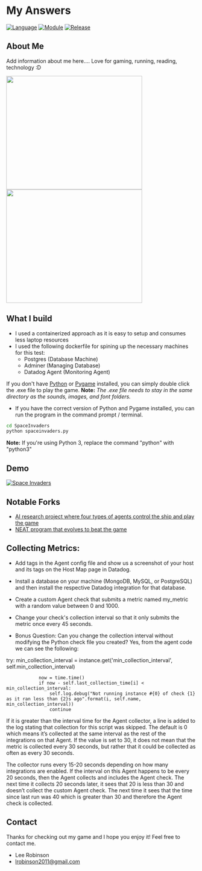 My Answers
==========

[![Language](https://img.shields.io/badge/language-python-blue.svg?style=flat
)](https://www.python.org)
[![Module](https://img.shields.io/badge/module-pygame-brightgreen.svg?style=flat
)](http://www.pygame.org/news.html)
[![Release](https://img.shields.io/badge/release-v1.0-orange.svg?style=flat
)](http://www.leejamesrobinson.com/space-invaders.html)

About Me
--------
Add information about me here.... Love for gaming, running, reading, technology :D

<img src="http://i.imgur.com/u2mss8o.png" width="360" height="300" />
<img src="http://i.imgur.com/mR81p5O.png" width="360" height="300"/>

What I build
------------
 - I used a containerized approach as it is easy to setup and consumes less laptop resources
 - I used the following dockerfile for spining up the necessary machines for this test:
    + Postgres (Database Machine)
    + Adminer (Managing Database)
    + Datadog Agent (Monitoring Agent)
 
 If you don't have [Python](https://www.python.org/downloads/) or [Pygame](http://www.pygame.org/download.shtml) installed, you can simply double click the .exe file to play the game.
   **Note:** *The .exe file needs to stay in the same directory as the sounds, images, and font folders.*
   
 - If you have the correct version of Python and Pygame installed, you can run the program in the command prompt / terminal.
 ``` bash
cd SpaceInvaders
python spaceinvaders.py
 ```
 **Note:** If you're using Python 3, replace the command "python" with "python3"

Demo
----
[![Space Invaders](http://img.youtube.com/vi/_2yUP3WMDRc/0.jpg)](http://www.youtube.com/watch?v=_2yUP3WMDRc)

Notable Forks
----
- [AI research project where four types of agents control the ship and play the game](https://github.com/scott-pickthorn/Space_Invaders)
- [NEAT program that evolves to beat the game](https://github.com/lairsonm/neat-in-space-invaders)




Collecting Metrics:
-------------------
- Add tags in the Agent config file and show us a screenshot of your host and its tags on the Host Map page in Datadog.

- Install a database on your machine (MongoDB, MySQL, or PostgreSQL) and then install the respective Datadog integration for that database.

- Create a custom Agent check that submits a metric named my_metric with a random value between 0 and 1000.

- Change your check's collection interval so that it only submits the metric once every 45 seconds.

- Bonus Question: Can you change the collection interval without modifying the Python check file you created?
Yes, from the agent code we can see the following:

try:
                min_collection_interval = instance.get('min_collection_interval', self.min_collection_interval)

                now = time.time()
                if now - self.last_collection_time[i] < min_collection_interval:
                    self.log.debug("Not running instance #{0} of check {1} as it ran less than {2}s ago".format(i, self.name, min_collection_interval))
                    continue

If it is greater than the interval time for the Agent collector, a line is added to the log stating that collection for this script was skipped. The default is 0 which means it’s collected at the same interval as the rest of the integrations on that Agent. If the value is set to 30, it does not mean that the metric is collected every 30 seconds, but rather that it could be collected as often as every 30 seconds.

The collector runs every 15-20 seconds depending on how many integrations are enabled. If the interval on this Agent happens to be every 20 seconds, then the Agent collects and includes the Agent check. The next time it collects 20 seconds later, it sees that 20 is less than 30 and doesn’t collect the custom Agent check. The next time it sees that the time since last run was 40 which is greater than 30 and therefore the Agent check is collected.




Contact
----
Thanks for checking out my game and I hope you enjoy it! Feel free to contact me.

- Lee Robinson
- lrobinson2011@gmail.com
